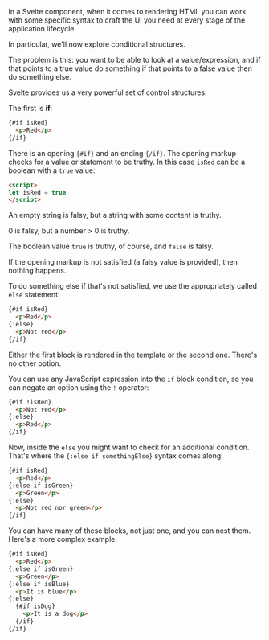 In a Svelte component, when it comes to rendering HTML you can work with some specific syntax to craft the UI you need at every stage of the application lifecycle.

In particular, we'll now explore conditional structures.

The problem is this: you want to be able to look at a value/expression, and if that points to a true value do something if that points to a false value then do something else.

Svelte provides us a very powerful set of control structures.

The first is **if**:

```html
{#if isRed}
  <p>Red</p>
{/if}
```

There is an opening `{#if}` and an ending `{/if}`. The opening markup checks for a value or statement to be truthy. In this case `isRed` can be a boolean with a `true` value:

```html
<script>
let isRed = true
</script>
```

An empty string is falsy, but a string with some content is truthy.

0 is falsy, but a number > 0 is truthy.

The boolean value `true` is truthy, of course, and `false` is falsy.

If the opening markup is not satisfied (a falsy value is provided), then nothing happens.

To do something else if that's not satisfied, we use the appropriately called `else` statement:

```html
{#if isRed}
  <p>Red</p>
{:else}
  <p>Not red</p>
{/if}
```

Either the first block is rendered in the template or the second one. There's no other option.

You can use any JavaScript expression into the `if` block condition, so you can negate an option using the `!` operator:

```html
{#if !isRed}
  <p>Not red</p>
{:else}
  <p>Red</p>
{/if}
```

Now, inside the `else` you might want to check for an additional condition. That's where the `{:else if somethingElse}` syntax comes along:

```html
{#if isRed}
  <p>Red</p>
{:else if isGreen}
  <p>Green</p>
{:else}
  <p>Not red nor green</p>
{/if}
```

You can have many of these blocks, not just one, and you can nest them. Here's a more complex example:

```html
{#if isRed}
  <p>Red</p>
{:else if isGreen}
  <p>Green</p>
{:else if isBlue}
  <p>It is blue</p>
{:else}
  {#if isDog}
    <p>It is a dog</p>
  {/if}
{/if}
```
